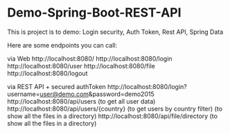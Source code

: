 # Demo-Spring-Boot-REST-API 
This is project is to demo: Login security, Auth Token, Rest API, Spring Data

Here are some endpoints you can call:

via Web
http://localhost:8080/
http://localhost:8080/login
http://localhost:8080/user
http://localhost:8080/file
http://localhost:8080/logout

via REST API + secured authToken
http://localhost:8080/login?username=user@demo.com&password=demo2015
http://localhost:8080/api/users  (to get all user data)
http://localhost:8080/api/users/{country}  (to get users by country filter)  (to show all the files in a directory)
http://localhost:8080/api/file/directory  (to show all the files in a directory)